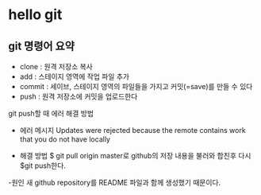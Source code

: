 # hello git

## git 명령어 요약

- clone : 원격 저장소 복사
- add : 스테이지 영역에 작업 파일 추가
- commit : 세이브, 스테이지 영역의 파일들을 가지고 커밋(=save)를 만들 수 있다
- push : 원격 저장소에 커밋을 업로드한다

git push할 때 에러 해결 방법

- 에러 메시지
Updates were rejected because the remote contains work that you do not have locally

- 해결 방법
$ git pull origin master로 github의 저장 내용을 불러와 합친후 다시 $git push한다.

-원인
새 github repository를 README 파일과 함께 생성했기 때문이다.
